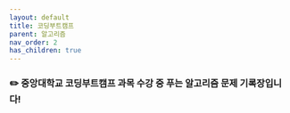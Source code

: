 ```yaml
---
layout: default
title: 코딩부트캠프
parent: 알고리즘
nav_order: 2
has_children: true
---
```


### :pencil2: 중앙대학교 코딩부트캠프 과목 수강 중 푸는 알고리즘 문제 기록장입니다!
